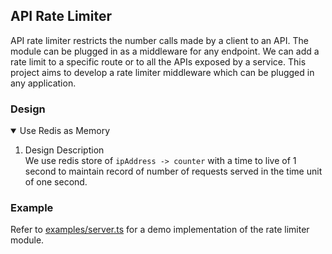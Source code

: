## API Rate Limiter

API rate limiter restricts the number calls made by a client to an API. The module can be plugged in as a middleware for any endpoint. We can add a rate limit to a specific route or to all the APIs exposed by a service.
This project aims to develop a rate limiter middleware which can be plugged in any application.

### Design
<details open>
    <summary>Use Redis as Memory</summary>
    <ol>
        <li>Design Description</li>
            We use redis store of <code>ipAddress -> counter</code> with a time to live of 1 second to maintain record of number of requests served in the time unit of one second.
        <br/>
    </ol>
</details>
<!-- <details>
    <summary>Use JavaScript HashMap as Memory [Initial Approach]</summary>
    <ol>
        <li>Design Description</li>
            We use a hashmap of <code> ipAddress -> {timestamp: counter} </code> to keep a count of number of requests made by a client in the time unit of one second. We take <code> Date.now() / 1000 </code> as the timestamp for an incoming request. If the counter for a request already has the value of throttle limit, we block the incoming request by reverting and HTTP status code 429 and message.
        <br/>
        <br/>
        <li>Problems with the Design</li>
            <ol>
                <li>
                    We are effectively keeping a fixed window of 1 second to count the number of incoming requests. If a client starts sends requests near end of a second interval, say at 0.99s, we can potentially allow twice the number of requests as the limit.<br>
                    We need a sliding window mechanism to record the time interval. One simple implementation can be to store each record with a time to live (TTL) of 1 second.
                </li>
                <li>
                    The design is suitable only for single server deployments. This will not adapt in case one plans to horizontally scale the API servers.
                </li>
            </ol>
            <ol>
            </ol>
    </ol>
</details> -->



### Example
Refer to [examples/server.ts](examples/server.ts) for a demo implementation of the rate limiter module.